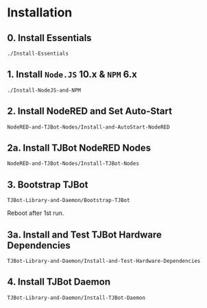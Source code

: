 # Installation


## 0. Install Essentials

`./Install-Essentials`


## 1. Install `Node.JS` 10.x & `NPM` 6.x

`./Install-NodeJS-and-NPM`


## 2. Install NodeRED and Set Auto-Start

`NodeRED-and-TJBot-Nodes/Install-and-AutoStart-NodeRED`


## 2a. Install TJBot NodeRED Nodes

`NodeRED-and-TJBot-Nodes/Install-TJBot-Nodes`


## 3. Bootstrap TJBot

`TJBot-Library-and-Daemon/Bootstrap-TJBot`

Reboot after 1st run.


## 3a. Install and Test TJBot Hardware Dependencies

`TJBot-Library-and-Daemon/Install-and-Test-Hardware-Dependencies`


## 4. Install TJBot Daemon

`TJBot-Library-and-Daemon/Install-TJBot-Daemon`
